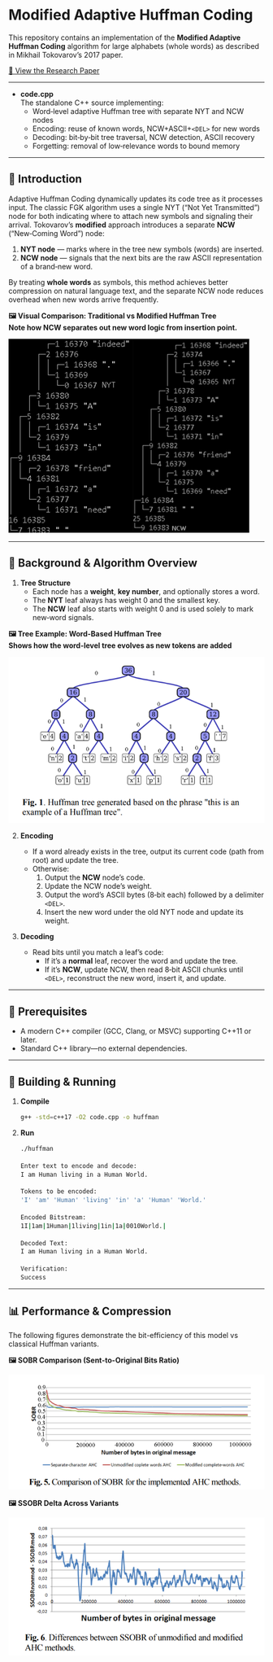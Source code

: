 # Modified Adaptive Huffman Coding

This repository contains an implementation of the **Modified Adaptive Huffman Coding** algorithm for large alphabets (whole words) as described in Mikhail Tokovarov’s 2017 paper. 

[📄 View the Research Paper ](docs/paper.pdf)

---


- **code.cpp**  
  The standalone C++ source implementing:
  - Word‑level adaptive Huffman tree with separate NYT and NCW nodes  
  - Encoding: reuse of known words, NCW+ASCII+`<DEL>` for new words  
  - Decoding: bit‑by‑bit tree traversal, NCW detection, ASCII recovery  
  - Forgetting: removal of low‑relevance words to bound memory  

  
---

## 📝 Introduction

Adaptive Huffman Coding dynamically updates its code tree as it processes input. The classic FGK algorithm uses a single NYT (“Not Yet Transmitted”) node for both indicating where to attach new symbols and signaling their arrival. Tokovarov’s **modified** approach introduces a separate **NCW** (“New‑Coming Word”) node:

1. **NYT node** — marks where in the tree new symbols (words) are inserted.  
2. **NCW node** — signals that the next bits are the raw ASCII representation of a brand‑new word.  

By treating **whole words** as symbols, this method achieves better compression on natural language text, and the separate NCW node reduces overhead when new words arrive frequently.

**🖼️ Visual Comparison: Traditional vs Modified Huffman Tree<br>
Note how NCW separates out new word logic from insertion point.**

![Figure 3: Modified vs Unmodified Word‑Level Tree](docs/figure3.png)  

---

## 📖 Background & Algorithm Overview

1. **Tree Structure**  
   - Each node has a **weight**, **key number**, and optionally stores a word.  
   - The **NYT** leaf always has weight 0 and the smallest key.  
   - The **NCW** leaf also starts with weight 0 and is used solely to mark new‑word signals.
  
**🖼️ Tree Example: Word-Based Huffman Tree<br>
Shows how the word-level tree evolves as new tokens are added**

![Figure 1: Example Huffman Tree](docs/figure1.png)  

2. **Encoding**  
   - If a word already exists in the tree, output its current code (path from root) and update the tree.  
   - Otherwise:
     1. Output the **NCW** node’s code.  
     2. Update the NCW node’s weight.  
     3. Output the word’s ASCII bytes (8‑bit each) followed by a delimiter `<DEL>`.  
     4. Insert the new word under the old NYT node and update its weight.  

3. **Decoding**  
   - Read bits until you match a leaf’s code:
     - If it’s a **normal** leaf, recover the word and update the tree.  
     - If it’s **NCW**, update NCW, then read 8‑bit ASCII chunks until `<DEL>`, reconstruct the new word, insert it, and update.  

---

## 🔧 Prerequisites

- A modern C++ compiler (GCC, Clang, or MSVC) supporting C++11 or later.  
- Standard C++ library—no external dependencies.

---

## 🚀 Building & Running

1. **Compile**

      ```bash
   g++ -std=c++17 -O2 code.cpp -o huffman

2. **Run**

      ```bash
      ./huffman

      Enter text to encode and decode:
      I am Human living in a Human World.

      Tokens to be encoded:
      'I' 'am' 'Human' 'living' 'in' 'a' 'Human' 'World.'

      Encoded Bitstream:
      1I|1am|1Human|1living|1in|1a|0010World.|

      Decoded Text:
      I am Human living in a Human World.

      Verification:
      Success

---

## 📊 Performance & Compression

The following figures demonstrate the bit-efficiency of this model vs classical Huffman variants.


**🖼️ SOBR Comparison (Sent-to-Original Bits Ratio)**

![Figure 5: SOBR Comparison](docs/figure5.png)

**🖼️ SSOBR Delta Across Variants**

![Figure 6: SSOBR Differences](docs/figure6.png)
